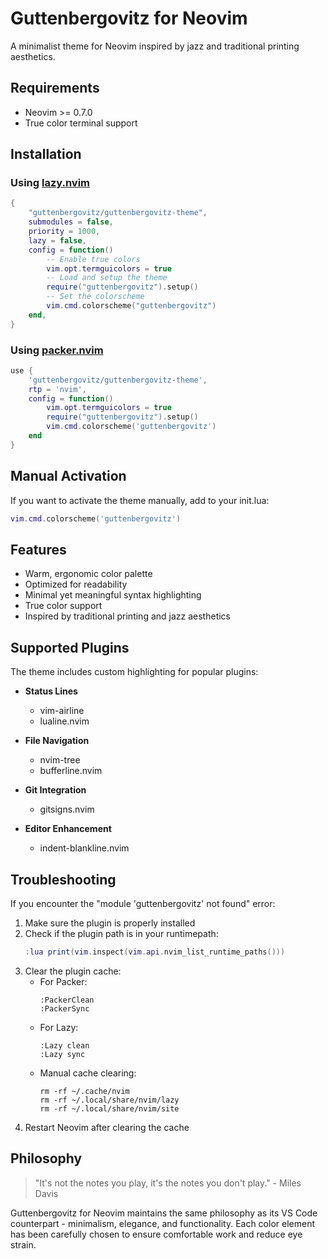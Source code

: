 # Guttenbergovitz for Neovim

A minimalist theme for Neovim inspired by jazz and traditional printing aesthetics.

## Requirements

- Neovim >= 0.7.0
- True color terminal support

## Installation

### Using [lazy.nvim](https://github.com/folke/lazy.nvim)

```lua
{
    "guttenbergovitz/guttenbergovitz-theme",
    submodules = false,
    priority = 1000,
    lazy = false,
    config = function()
        -- Enable true colors
        vim.opt.termguicolors = true
        -- Load and setup the theme
        require("guttenbergovitz").setup()
        -- Set the colorscheme
        vim.cmd.colorscheme("guttenbergovitz")
    end,
}
```

### Using [packer.nvim](https://github.com/wbthomason/packer.nvim)

```lua
use {
    'guttenbergovitz/guttenbergovitz-theme',
    rtp = 'nvim',
    config = function()
        vim.opt.termguicolors = true
        require("guttenbergovitz").setup()
        vim.cmd.colorscheme('guttenbergovitz')
    end
}
```

## Manual Activation

If you want to activate the theme manually, add to your init.lua:

```lua
vim.cmd.colorscheme('guttenbergovitz')
```

## Features

- Warm, ergonomic color palette
- Optimized for readability
- Minimal yet meaningful syntax highlighting
- True color support
- Inspired by traditional printing and jazz aesthetics

## Supported Plugins

The theme includes custom highlighting for popular plugins:

- **Status Lines**
  - vim-airline
  - lualine.nvim

- **File Navigation**
  - nvim-tree
  - bufferline.nvim

- **Git Integration**
  - gitsigns.nvim

- **Editor Enhancement**
  - indent-blankline.nvim

## Troubleshooting

If you encounter the "module 'guttenbergovitz' not found" error:

1. Make sure the plugin is properly installed
2. Check if the plugin path is in your runtimepath:
   ```lua
   :lua print(vim.inspect(vim.api.nvim_list_runtime_paths()))
   ```
3. Clear the plugin cache:
   - For Packer:
     ```
     :PackerClean
     :PackerSync
     ```
   - For Lazy:
     ```
     :Lazy clean
     :Lazy sync
     ```
   - Manual cache clearing:
     ```
     rm -rf ~/.cache/nvim
     rm -rf ~/.local/share/nvim/lazy
     rm -rf ~/.local/share/nvim/site
     ```
4. Restart Neovim after clearing the cache

## Philosophy

> "It's not the notes you play, it's the notes you don't play." - Miles Davis

Guttenbergovitz for Neovim maintains the same philosophy as its VS Code counterpart - minimalism, elegance, and functionality. Each color element has been carefully chosen to ensure comfortable work and reduce eye strain. 